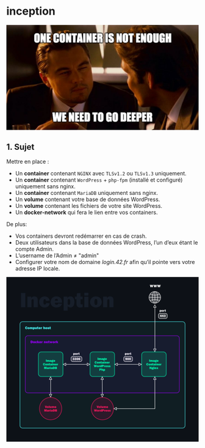 # inception

![One conntainner is not enough we need to go deeper](/links/meme.png)

## 1. Sujet

Mettre en place :
* Un **container** contenant `NGINX` avec `TLSv1.2` ou `TLSv1.3` uniquement.
* Un **container** contenant `WordPress` + `php-fpm` (installé et configuré) uniquement sans nginx.
* Un **container** contenant `MariaDB` uniquement sans nginx.
* Un **volume** contenant votre base de données WordPress.
* Un **volume** contenant les fichiers de votre site WordPress.
* Un **docker-network** qui fera le lien entre vos containers.

De plus:
* Vos containers devront redémarrer en cas de crash.
* Deux utilisateurs dans la base de données WordPress, l’un d’eux étant le compte Admin. 
* L’username de l’Admin ≠ "admin"
* Configurer votre nom de domaine *login.42.fr* afin qu’il pointe vers votre adresse IP locale.

![Super shéma de la mort](/links/supershema2.png)